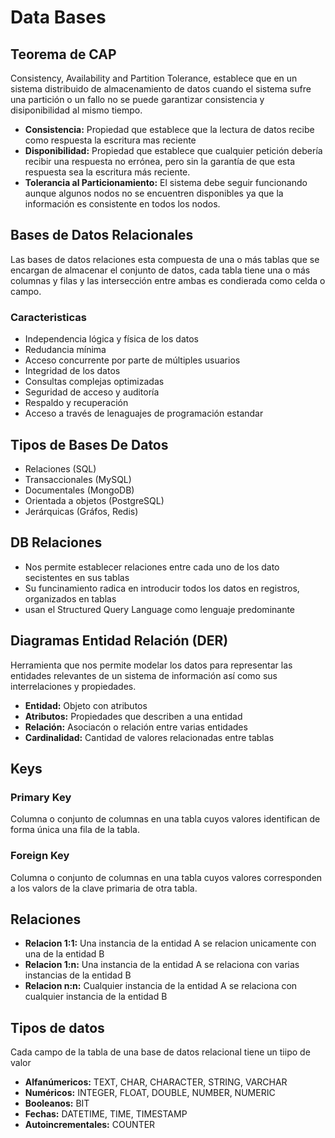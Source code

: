 # Data Bases

## Teorema de CAP

Consistency, Availability and Partition Tolerance, establece que en un sistema distribuido de almacenamiento de datos cuando el sistema sufre una partición o un fallo no se puede garantizar consistencia y disiponibilidad al mismo tiempo.

* **Consistencia:** Propiedad que establece que la lectura de datos recibe como respuesta la escritura mas reciente
* **Disponibilidad:** Propiedad que establece que cualquier petición debería recibir una respuesta no errónea, pero sin la garantía de que esta respuesta sea la escritura más reciente.
* **Tolerancia al Particionamiento:** El sistema debe seguir funcionando aunque algunos nodos no se encuentren disponibles ya que la información es consistente en todos los nodos.

## Bases de Datos Relacionales

Las bases de datos relaciones esta compuesta de una o más tablas que se encargan de almacenar el conjunto de datos, cada tabla tiene una o más columnas y filas y las intersección entre ambas es condierada como celda o campo.

### Caracteristicas

* Independencia lógica y física de los datos
* Redudancia mínima
* Acceso concurrente por parte de múltiples usuarios
* Integridad de los datos
* Consultas complejas optimizadas
* Seguridad de acceso y auditoría
* Respaldo y recuperación
* Acceso a través de lenaguajes de programación estandar

## Tipos de Bases De Datos

* Relaciones (SQL)
* Transaccionales (MySQL)
* Documentales (MongoDB)
* Orientada a objetos (PostgreSQL)
* Jerárquicas (Gráfos, Redis)

## DB Relaciones

* Nos permite establecer relaciones entre cada uno de los dato secistentes en sus tablas
* Su funcinamiento radica en introducir todos los datos en registros, organizados en tablas
* usan el Structured Query Language como lenguaje predominante

## Diagramas Entidad Relación (DER)

Herramienta que nos permite modelar los datos para representar las entidades relevantes de un sistema de información así como sus interrelaciones y propiedades.

* **Entidad:** Objeto con atributos
* **Atributos:** Propiedades que describen a una entidad
* **Relación:** Asociacón o relación entre varias entidades
* **Cardinalidad:** Cantidad de valores relacionadas entre tablas

## Keys

### Primary Key

Columna o conjunto de columnas en una tabla cuyos valores identifican de forma única una fila de la tabla.

### Foreign Key

Columna o conjunto de columnas en una tabla cuyos valores corresponden a los valors de la clave primaria de otra tabla.

## Relaciones

* **Relacion 1:1:** Una instancia de la entidad A se relacion unicamente con una de la entidad B
* **Relacion 1:n:** Una instancia de la entidad A se relaciona con varias instancias de la entidad B
* **Relacion n:n:** Cualquier instancia de la entidad A se relaciona con cualquier instancia de la entidad B

## Tipos de datos

Cada campo de la tabla de una base de datos relacional tiene un tiipo de valor

* **Alfanúmericos:** TEXT, CHAR, CHARACTER, STRING, VARCHAR
* **Numéricos:** INTEGER, FLOAT, DOUBLE, NUMBER, NUMERIC
* **Booleanos:** BIT
* **Fechas:** DATETIME, TIME, TIMESTAMP
* **Autoincrementales:** COUNTER
